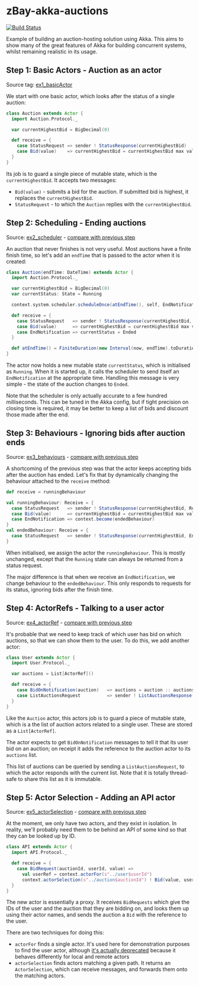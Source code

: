 # zBay-akka-auctions
[![Build Status](https://travis-ci.org/howyp/zBay-akka-auctions.svg?branch=master)](https://travis-ci.org/howyp/zBay-akka-auctions)

Example of building an auction-hosting solution using Akka. This aims to show many of the great features of Akka for building concurrent systems, whilst remaining realistic in its usage.

## Step 1: Basic Actors - Auction as an actor

Source tag: [ex1_basicActor](https://github.com/howyp/zBay-akka-auctions/tree/ex1_basicActor)

We start with one basic actor, which looks after the status of a single auction:

```scala
class Auction extends Actor {
  import Auction.Protocol._

  var currentHighestBid = BigDecimal(0)

  def receive = {
    case StatusRequest => sender ! StatusResponse(currentHighestBid)
    case Bid(value)    => currentHighestBid = currentHighestBid max value
  }
}
```

Its job is to guard a single piece of mutable state, which is the `currentHighestBid`. It accepts two messages:

* `Bid(value)` - submits a bid for the auction. If submitted bid is highest, it replaces the `currentHighestBid`.
* `StatusRequest` - to which the `Auction` replies with the `currentHighestBid`.

## Step 2: Scheduling - Ending auctions

Source: [ex2_scheduler](https://github.com/howyp/zBay-akka-auctions/tree/ex2_scheduler) - [compare with previous step](https://github.com/howyp/zBay-akka-auctions/compare/ex1_basicActor...ex2_scheduler)

An auction that never finishes is not very useful. Most auctions have a finite finish time, so let's add an `endTime` that is passed to the actor when it is created:

```scala
class Auction(endTime: DateTime) extends Actor {
  import Auction.Protocol._

  var currentHighestBid = BigDecimal(0)
  var currentStatus: State = Running

  context.system.scheduler.scheduleOnce(atEndTime(), self, EndNotification)(context.system.dispatcher)

  def receive = {
    case StatusRequest   => sender ! StatusResponse(currentHighestBid, currentStatus)
    case Bid(value)      => currentHighestBid = currentHighestBid max value
    case EndNotification => currentStatus = Ended
  }

  def atEndTime() = FiniteDuration(new Interval(now, endTime).toDurationMillis, TimeUnit.MILLISECONDS)
}
```

The actor now holds a new mutable state `currentStatus`, which is initialised as `Running`. When it is started up, it calls the scheduler to send itself an `EndNotification` at the appropriate time. Handling this message is very simple - the state of the auction changes to `Ended`.

Note that the scheduler is only actually accurate to a few hundred milliseconds. This can be tuned in the Akka config, but if tight precision on closing time is required, it may be better to keep a list of bids and discount those made after the end.

## Step 3: Behaviours - Ignoring bids after auction ends

Source: [ex3_behaviours](https://github.com/howyp/zBay-akka-auctions/tree/ex3_behaviours) - [compare with previous step](https://github.com/howyp/zBay-akka-auctions/compare/ex2_scheduler...ex3_behaviours)

A shortcoming of the previous step was that the actor keeps accepting bids after the auction has ended. Let's fix that by dynamically changing the behaviour attached to the `receive` method:

```scala
def receive = runningBehaviour

val runningBehaviour: Receive = {
  case StatusRequest   => sender ! StatusResponse(currentHighestBid, Running)
  case Bid(value)      => currentHighestBid = currentHighestBid max value
  case EndNotification => context.become(endedBehaviour)
}
val endedBehaviour: Receive = {
  case StatusRequest   => sender ! StatusResponse(currentHighestBid, Ended)
}
```

When initialised, we assign the actor the `runningBehaviour`. This is mostly unchanged, except that the `Running` state can always be returned from a status request. 

The major difference is that when we receive an `EndNotification`, we change behaviour to the `endedBehaviour`. This only responds to requests for its status, ignoring bids after the finish time.


## Step 4: ActorRefs - Talking to a user actor

Source: [ex4_actorRef](https://github.com/howyp/zBay-akka-auctions/tree/ex4_actorRef) - [compare with previous step](https://github.com/howyp/zBay-akka-auctions/compare/ex3_behaviours...ex4_actorRef)

It's probable that we need to keep track of which user has bid on which auctions, so that we can show them to the user. To do this, we add another actor:

```scala
class User extends Actor {
  import User.Protocol._

  var auctions = List[ActorRef]()

  def receive = {
    case BidOnNotification(auction)   => auctions = auction :: auctions
    case ListAuctionsRequest          => sender ! ListAuctionsResponse(auctions)
  }
}
```
Like the `Auction` actor, this actors job is to guard a piece of mutable state, which is a the list of auction actors related to a single user. These are stored as a `List[ActorRef]`.

The actor expects to get `BidOnNotification` messages to tell it that its user bid on an auction; on receipt it adds the reference to the auction actor to its `auctions` list. 

This list of auctions can be queried by sending a `ListAuctionsRequest`, to which the actor responds with the current list. Note that it is totally thread-safe to share this list as it is immutable.

## Step 5: Actor Selection - Adding an API actor

Source: [ex5_actorSelection](https://github.com/howyp/zBay-akka-auctions/tree/ex5_actorSelection) - [compare with previous step](https://github.com/howyp/zBay-akka-auctions/compare/ex4_actorRef...ex5_actorSelection)

At the moment, we only have two actors, and they exist in isolation. In reality, we'll probably need them to be behind an API of some kind so that they can be looked up by ID. 

```scala
class API extends Actor {
  import API.Protocol._

  def receive = {
    case BidRequest(auctionId, userId, value) =>
      val userRef = context.actorFor(s"../user$userId")
      context.actorSelection(s"../auction$auctionId") ! Bid(value, userRef)
  }
}
```

The new actor is essentially a proxy. It receives `BidRequests` which give the IDs of the user and the auction that they are bidding on, and looks them up using their actor names, and sends the auction a `Bid` with the reference to the user.

There are two techniques for doing this:

* `actorFor` finds a single actor. It's used here for demonstration purposes to find the user actor, although [it's actually deprecated](http://doc.akka.io/docs/akka/2.2.3/project/migration-guide-2.1.x-2.2.x.html#use-actorselection-instead-of-actorfor) because it behaves differently for local and remote actors
* `actorSelection` finds actors matching a given path. It returns an `ActorSelection`, which can receive messages, and forwards them onto the matching actors. 